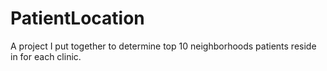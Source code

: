 # PatientLocation
A project I put together to determine top 10 neighborhoods patients reside in for each clinic.
